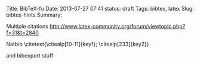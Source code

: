 Title: BibTeX-fu
Date: 2013-07-27 07:41
status: draft
Tags: bibtex, latex
Slug: bibtex-hints
Summary: 

Multiple citations
http://www.latex-community.org/forum/viewtopic.php?f=31&t=2840

Natbib
\citetext{\citealp[10-11]{key1}; \citealp[233]{key2}}

and bibexport stuff
